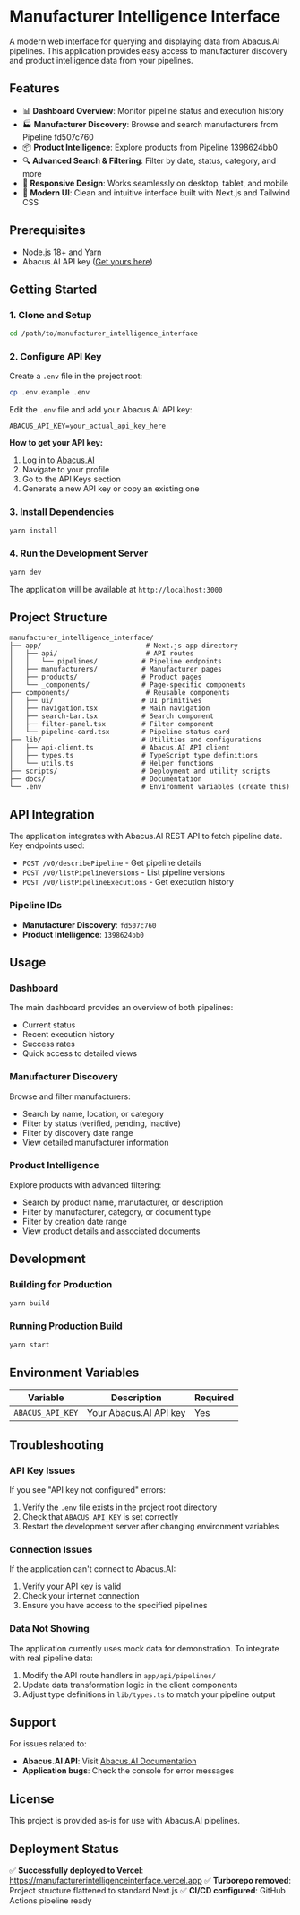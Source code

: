 
# Manufacturer Intelligence Interface

A modern web interface for querying and displaying data from Abacus.AI pipelines. This application provides easy access to manufacturer discovery and product intelligence data from your pipelines.

## Features

- 📊 **Dashboard Overview**: Monitor pipeline status and execution history
- 🏭 **Manufacturer Discovery**: Browse and search manufacturers from Pipeline fd507c760
- 📦 **Product Intelligence**: Explore products from Pipeline 1398624bb0
- 🔍 **Advanced Search & Filtering**: Filter by date, status, category, and more
- 📱 **Responsive Design**: Works seamlessly on desktop, tablet, and mobile
- 🎨 **Modern UI**: Clean and intuitive interface built with Next.js and Tailwind CSS

## Prerequisites

- Node.js 18+ and Yarn
- Abacus.AI API key ([Get yours here](https://abacus.ai/app/profile/apikey))

## Getting Started

### 1. Clone and Setup

```bash
cd /path/to/manufacturer_intelligence_interface
```

### 2. Configure API Key

Create a `.env` file in the project root:

```bash
cp .env.example .env
```

Edit the `.env` file and add your Abacus.AI API key:

```env
ABACUS_API_KEY=your_actual_api_key_here
```

**How to get your API key:**
1. Log in to [Abacus.AI](https://abacus.ai)
2. Navigate to your profile
3. Go to the API Keys section
4. Generate a new API key or copy an existing one

### 3. Install Dependencies

```bash
yarn install
```

### 4. Run the Development Server

```bash
yarn dev
```

The application will be available at `http://localhost:3000`

## Project Structure

```
manufacturer_intelligence_interface/
├── app/                          # Next.js app directory
│   ├── api/                      # API routes
│   │   └── pipelines/           # Pipeline endpoints
│   ├── manufacturers/           # Manufacturer pages
│   ├── products/                # Product pages
│   └── _components/             # Page-specific components
├── components/                   # Reusable components
│   ├── ui/                      # UI primitives
│   ├── navigation.tsx           # Main navigation
│   ├── search-bar.tsx           # Search component
│   ├── filter-panel.tsx         # Filter component
│   └── pipeline-card.tsx        # Pipeline status card
├── lib/                         # Utilities and configurations
│   ├── api-client.ts            # Abacus.AI API client
│   ├── types.ts                 # TypeScript type definitions
│   └── utils.ts                 # Helper functions
├── scripts/                     # Deployment and utility scripts
├── docs/                        # Documentation
└── .env                         # Environment variables (create this)
```

## API Integration

The application integrates with Abacus.AI REST API to fetch pipeline data. Key endpoints used:

- `POST /v0/describePipeline` - Get pipeline details
- `POST /v0/listPipelineVersions` - List pipeline versions
- `POST /v0/listPipelineExecutions` - Get execution history

### Pipeline IDs

- **Manufacturer Discovery**: `fd507c760`
- **Product Intelligence**: `1398624bb0`

## Usage

### Dashboard

The main dashboard provides an overview of both pipelines:
- Current status
- Recent execution history
- Success rates
- Quick access to detailed views

### Manufacturer Discovery

Browse and filter manufacturers:
- Search by name, location, or category
- Filter by status (verified, pending, inactive)
- Filter by discovery date range
- View detailed manufacturer information

### Product Intelligence

Explore products with advanced filtering:
- Search by product name, manufacturer, or description
- Filter by manufacturer, category, or document type
- Filter by creation date range
- View product details and associated documents

## Development

### Building for Production

```bash
yarn build
```

### Running Production Build

```bash
yarn start
```

## Environment Variables

| Variable | Description | Required |
|----------|-------------|----------|
| `ABACUS_API_KEY` | Your Abacus.AI API key | Yes |

## Troubleshooting

### API Key Issues

If you see "API key not configured" errors:
1. Verify the `.env` file exists in the project root directory
2. Check that `ABACUS_API_KEY` is set correctly
3. Restart the development server after changing environment variables

### Connection Issues

If the application can't connect to Abacus.AI:
1. Verify your API key is valid
2. Check your internet connection
3. Ensure you have access to the specified pipelines

### Data Not Showing

The application currently uses mock data for demonstration. To integrate with real pipeline data:
1. Modify the API route handlers in `app/api/pipelines/`
2. Update data transformation logic in the client components
3. Adjust type definitions in `lib/types.ts` to match your pipeline output

## Support

For issues related to:
- **Abacus.AI API**: Visit [Abacus.AI Documentation](https://api.abacus.ai/documentation)
- **Application bugs**: Check the console for error messages

## License

This project is provided as-is for use with Abacus.AI pipelines.

## Deployment Status

✅ **Successfully deployed to Vercel**: https://manufacturerintelligenceinterface.vercel.app
✅ **Turborepo removed**: Project structure flattened to standard Next.js
✅ **CI/CD configured**: GitHub Actions pipeline ready
